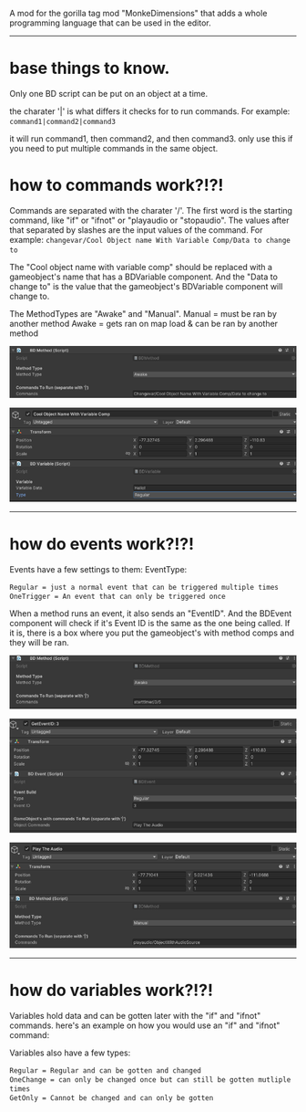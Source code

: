 A mod for the gorilla tag mod "MonkeDimensions" that adds a whole programming language that can be used in the editor.

--------------------------------------------------------------------------------------------------------------

# base things to know.
Only one BD script can be put on an object at a time.

the charater '|' is what differs it checks for to run commands. For example:
`command1|command2|command3`

it will run command1, then command2, and then command3.
only use this if you need to put multiple commands in the same object.

# how to commands work?!?! 
Commands are separated with the charater '/'. The first word is the starting command, like "if" or "ifnot" or "playaudio or "stopaudio". The values after that separated by slashes are the input values of the command. For example: `changevar/Cool Object name With Variable Comp/Data to change to` 

The "Cool object name with variable comp" should be replaced with a gameobject's name that has a BDVariable component. And the "Data to change to" is the value that the gameobject's BDVariable component will change to.

The MethodTypes are "Awake" and "Manual".
Manual = must be ran by another method
Awake = gets ran on map load & can be ran by another method

![method](https://github.com/MrBanana01/BetterDimensions/blob/master/Documentation%20Images/Screenshot%202024-05-31%20150716.png?raw=true)

![variable](https://github.com/MrBanana01/BetterDimensions/blob/master/Documentation%20Images/Screenshot%202024-05-31%20150706.png?raw=true)

----------------------------------------------------------------------------------------------------

# how do events work?!?!
Events have a few settings to them:
EventType:
```
Regular = just a normal event that can be triggered multiple times
OneTrigger = An event that can only be triggered once
```
When a method runs an event, it also sends an "EventID". And the BDEvent component will check if it's Event ID is the same as the one being called. If it is, there is a box where you put the gameobject's with method comps and they will be ran.

![starttimer](https://github.com/MrBanana01/BetterDimensions/blob/master/Documentation%20Images/Screenshot%202024-05-31%20151939.png?raw=true)

![next](https://github.com/MrBanana01/BetterDimensions/blob/master/Documentation%20Images/Screenshot%202024-05-31%20151950.png?raw=true)

![runmethod](https://github.com/MrBanana01/BetterDimensions/blob/master/Documentation%20Images/Screenshot%202024-05-31%20152000.png?raw=true)

---------------------------------------------------------------------------------------------------------

# how do variables work?!?!
Variables hold data and can be gotten later with the "if" and "ifnot" commands.
here's an example on how you would use an "if" and "ifnot" command:

Variables also have a few types:
```
Regular = Regular and can be gotten and changed
OneChange = can only be changed once but can still be gotten mutliple times
GetOnly = Cannot be changed and can only be gotten
```

